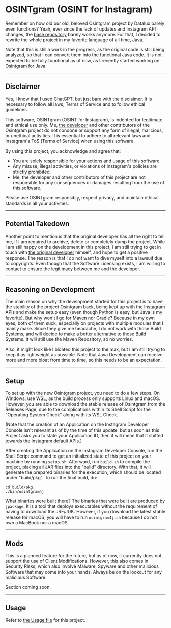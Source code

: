 # OSINTgram (OSINT for Instagram)
Remember on how old our old, beloved Osintgram project by Datalux barely even
functions? Yeah, ever since the lack of updates and Instagram API changes, the
[base repository](https://github.com/Datalux/Osintgram) barely works anymore. For
that, I decided to rewrite the whole project in my favorite language of all time,
Java.

Note that this is still a work in the progress, as the original code is still
being analyzed, so that I can convert them into the functional Java code. It is
not expected to be fully functional as of now, as I recently started working on
Osintgram for Java.

---

## Disclaimer
Yes, I know that I used ChatGPT, but just bare with the disclaimer. It is necessary
to follow all laws, Terms of Service and to follow ethical guidelines.

This software, OSINTgram (OSINT for Instagram), is indented for legitimate and
ethical use only. Me, [the developer](https://github.com/Datalux) and other
contributors of the Osintgram project do not condone or support any form of
illegal, malicious, or unethical activities. It is essential to adhere to all
relevant laws and Instagram's ToS (Terms of Service) when using this software.

By using this project, you acknowledge and agree that:

- You are solely responsible for your actions and usage of this software.
- Any misuse, illegal activities, or violations of Instagram's policies are
 strictly prohibited.
- Me, the developer and other contributors of this project are not responsible for
 any consequences or damages resulting from the use of this software.

Please use OSINTgram responsibly, respect privacy, and maintain ethical standards
in all your activities.

---

## Potential Takedown

Another point to mention is that the original developer has all the right to tell
me, if I am required to archive, delete or completely dump the project. While I am
still happy on the development in this project, I am still trying to get in touch
with [the original developer](https://github.com/Datalux) himself, and hope to get
a positive response. The reason is that I do not want to dive myself into a lawsuit
due to copyrights. Even though that the Software Licensing exists, I am willing to
contact to ensure the legitimacy between me and the developer.

---

## Reasoning on Development
The main reason on why the development started for this project is to have the
stability of the project Osintgram back, being kept up with the Instagram APIs and
make the setup easy (even though Python is easy, but Java is my favorite). But why
won't I go for Maven nor Gradle? Because in my own eyes, both of them suck,
especially on projects with multiple modules that I mainly make. Since they give me
headache, I do not work with those Build Systems, and will decide to make a better
alternative to those Build Systems. It will still use the Maven Repository, so no
worries.

Also, it might look like I bloated this project to the max, but I am still trying
to keep it as lightweight as possible. Note that Java Development can receive more
and more bloat from time to time, so this needs to be an expectation.

---

## Setup
To set up with the new Osintgram project, you need to do a few steps. On Windows,
use WSL, as the build process only supports Linux and macOS. However, you are able
to download the stable release of Osintgram from the Releases Page, due to the
complications within its Shell Script for the "Operating System Check" along with
its WSL Check.

(Note that the creation of an Application on the Instagram Developer Console
isn't relevant as of by the time of this update, but as soon as this Project
asks you to state your Application ID, then it will mean that it shifted towards
the Instagram default APIs.)

After creating the Application on the Instagram Developer Console, run the Shell
Script command to get an initialized state of this project on your machine by
running `setup.sh`. Afterward, run `build.sh` to compile the project, placing all
JAR files into the "build" directory. With that, it will generate the prepared
binaries for the execution, which should be located under "build/pkg". To run the
final build, do:

```shell
cd build/pkg
./bin/osintgram4j
```

What binaries were built there? The binaries that were built are produced by
`jpackage`. It is a tool that deploys executables without the requirement of
having to download the JRE/JDK. However, if you download the latest stable release
for macOS, you will have to run `osintgram4j.sh` because I do not own a MacBook
nor a macOS.

---

## Mods
This is a planned feature for the future, but as of now, it currently does not
support the use of Client Modifications. However, this also comes in Security Risks,
which also involve Malware, Spyware and other malicious Software that may come into
your hands. Always be on the lookout for any malicious Software.

Section coming soon.

---

## Usage
Refer to [the Usage file](USAGE.md) for this project.